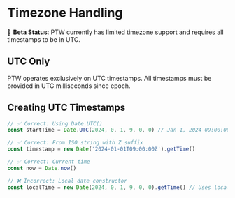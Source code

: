 # Timezone Handling

🚧 **Beta Status**: PTW currently has limited timezone support and requires all timestamps to be in UTC.

## UTC Only

PTW operates exclusively on UTC timestamps. All timestamps must be provided in UTC milliseconds since epoch.

## Creating UTC Timestamps

```typescript
// ✅ Correct: Using Date.UTC()
const startTime = Date.UTC(2024, 0, 1, 9, 0, 0) // Jan 1, 2024 09:00:00 UTC

// ✅ Correct: From ISO string with Z suffix
const timestamp = new Date('2024-01-01T09:00:00Z').getTime()

// ✅ Correct: Current time
const now = Date.now()

// ❌ Incorrect: Local date constructor
const localTime = new Date(2024, 0, 1, 9, 0, 0).getTime() // Uses local timezone
```
